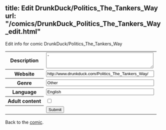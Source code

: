 title: Edit DrunkDuck/Politics_The_Tankers_Way
url: "/comics/DrunkDuck_Politics_The_Tankers_Way_edit.html"
---
Edit info for comic DrunkDuck/Politics_The_Tankers_Way

<form name="comic" action="http://gaepostmail.appspot.com/comic/" method="post">
<table class="comicinfo">
<tr>
<th>Description</th><td><textarea name="description" cols="40" rows="3">-</textarea></td>
</tr>
<tr>
<th>Website</th><td><input type="text" name="url" value="http://www.drunkduck.com/Politics_The_Tankers_Way/" size="40"/></td>
</tr>
<tr>
<th>Genre</th><td><input type="text" name="genre" value="Other" size="40"/></td>
</tr>
<tr>
<th>Language</th><td><input type="text" name="language" value="English" size="40"/></td>
</tr>
<tr>
<th>Adult content</th><td><input type="checkbox" name="adult" value="adult" /></td>
</tr>
<tr>
<th></th><td>
<input type="hidden" name="comic" value="DrunkDuck_Politics_The_Tankers_Way" />
<input type="submit" name="submit" value="Submit" />
</td>
</tr>
</table>
</form>

Back to the [comic](DrunkDuck_Politics_The_Tankers_Way.html).

